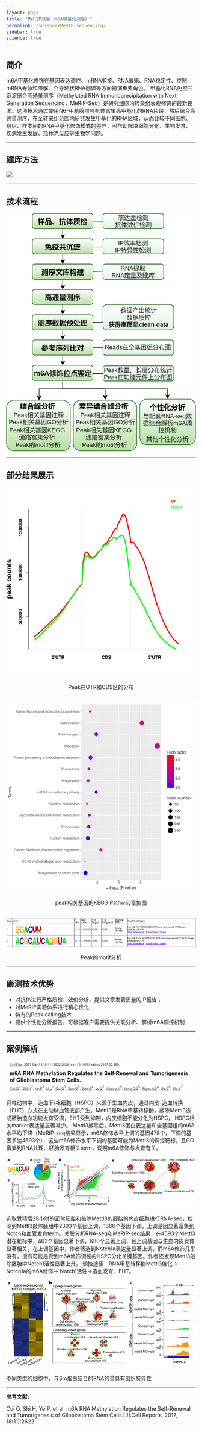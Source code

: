 ```yaml
---
layout: page
title: "MeRIP测序（m6A甲基化测序）"
permalink: /science/MeRIP_sequencing/
sidebar: true
science: true
---
```


## 简介

m6A甲基化修饰在基因表达调控、mRNA剪接、RNA编辑、RNA稳定性、控制mRNA寿命和降解、介导环状RNA翻译等方面扮演重要角色。
甲基化RNA免疫共沉淀结合高通量测序（Methylated RNA Immunoprecipitation with Next Generation Sequencing，MeRIP-Seq）是研究细胞内转录组表观修饰的最新技术。这项技术通过使用N6-甲基腺嘌呤抗体富集高甲基化的RNA片段，然后结合高通量测序，在全转录组范围内研究发生甲基化的RNA区域，从而比较不同细胞、组织、样本间的RNA甲基化修饰模式的差异，可帮助解决细胞分化、生物发育、疾病发生发展、热休克反应等生物学问题。 

---

## 建库方法

<img src="/image/MeRIP_sequencing/new建库原理图-MeRIP测序.jpg">

---

## 技术流程

<img class="fig70" src="/image/MeRIP_sequencing/merIP测序.png">

---

## 部分结果展示

<img class="fig60" src="/image/MeRIP_sequencing/MeRIP结果1.png">
<p style="text-align: center; ">Peak在UTR和CDS区的分布</p>                    
<br />

<img class="fig50" src="/image/MeRIP_sequencing/MeRIP结果2.png">
<p style="text-align: center; ">peak相关基因的KEGG Pathway富集图</p>
<br />

<img class="fig60" src="/image/MeRIP_sequencing/MeRIP结果3.png">
<p style="text-align: center; ">Peak的motif分析</p>

---

## 康测技术优势

* 对抗体进行严格质检、效价分析，提供文章发表质量的IP报告；
* 对MeRIP实验体系进行精心优化
* 特有的Peak calling技术
* 提供个性化分析报告，可根据客户需要提供关联分析、解析m6A调控机制

---

## 案例解析

<p style="text-align: center; "><img src="/image/MeRIP_sequencing/MeRIP文献0.png"></p>

脊椎动物中，造血干/祖细胞（HSPC）来源于生血内皮，通过内皮-造血转换（EHT）方式在主动脉血管底部产生。Mettl3是RNA甲基转移酶，敲除Mettl3造成胚胎造血功能发育受损，EHT受到抑制，内皮细胞不能分化为HSPC， HSPC相关marker表达量显著减少。
Mettl3敲除后，Mettl3蛋白表达量和全基因组的m6A水平均下降（MeRIP-seq结果显示，m6A修饰水平上调的基因478个，下调的基因多达4593个），这些m6A修饰水平下调的基因可能为Mettl3的调控靶标，且GO富集到RNA处理、胚胎发育相关term，说明m6A修饰与发育有关。

<p style="text-align: center; "><img class="fig60" src="/image/MeRIP_sequencing/MeRIP文献1.png"></p>

选取受精后28小时的正常胚胎和敲除Mettl3的胚胎的内皮细胞进行RNA-seq，检测到Mettl3敲除胚胎中2393个基因上调，1386个基因下调，上调基因显著富集到Notch和血管发育term。关联分析RNA-seq和MeRIP-seq结果，在4593个Mettl3潜在靶标中，462个基因显著下调，680个显著上调，且上调基因与生血内皮发育显著相关。在上调基因中，作者筛选到Notch1a表达量显著上调，而m6A修饰几乎没有，很有可能是受到m6A修饰调控的HSPC分化关键基因。作者还发现Mettl3敲除胚胎中Notch1活性显著上升。
调控途径：RNA甲基转移酶Mettl3催化→ Notch1a的m6A修饰→ Notch1活性→造血发育、EHT。

<p style="text-align: center; "><img class="fig50" src="/image/MeRIP_sequencing/MeRIP文献2.png"></p>

不同类型的细胞中，与Sm蛋白结合的RNA的量具有组织特异性

---

<div><strong>参考文献:</strong><div>

Cui Q, Shi H, Ye P, et al. m6A RNA Methylation Regulates the Self-Renewal and Tumorigenesis of Glioblastoma Stem Cells.[J].Cell Reports, 2017, 18(11):2622.
